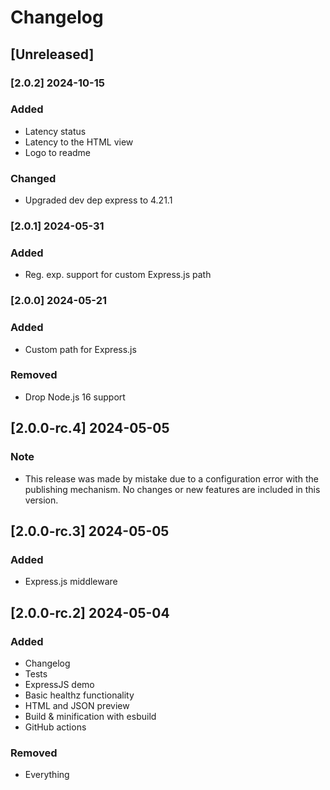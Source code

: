 # Changelog

## [Unreleased]

### [2.0.2] 2024-10-15

### Added

- Latency status
- Latency to the HTML view
- Logo to readme

### Changed

- Upgraded dev dep express to 4.21.1

### [2.0.1] 2024-05-31

### Added

- Reg. exp. support for custom Express.js path

### [2.0.0] 2024-05-21

### Added
- Custom path for Express.js

### Removed
- Drop Node.js 16 support

## [2.0.0-rc.4] 2024-05-05

### Note
- This release was made by mistake due to a configuration error with the publishing mechanism. No changes or new features are included in this version.

## [2.0.0-rc.3] 2024-05-05

### Added
- Express.js middleware

## [2.0.0-rc.2] 2024-05-04

### Added
- Changelog
- Tests
- ExpressJS demo
- Basic healthz functionality
- HTML and JSON preview
- Build & minification with esbuild
- GitHub actions

### Removed
- Everything